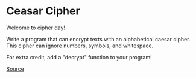 # Ceasar Cipher

Welcome to cipher day!

Write a program that can encrypt texts with an alphabetical caesar cipher. This cipher can ignore numbers, symbols, and whitespace.

For extra credit, add a "decrypt" function to your program!

[Source](http://www.reddit.com/r/dailyprogrammer/comments/pkw2m/2112012_challenge_3_easy/)